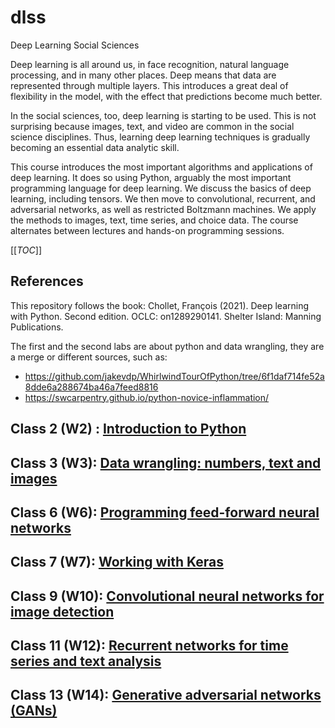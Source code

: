 # dlss
Deep Learning Social Sciences

Deep learning is all around us, in face recognition, natural language processing, and in many other places. Deep means that data are represented through multiple layers. This introduces a great deal of flexibility in the model, with the effect that predictions become much better.

In the social sciences, too, deep learning is starting to be used. This is not surprising because images, text, and video are common in the social science disciplines. Thus, learning deep learning techniques is gradually becoming an essential data analytic skill.

This course introduces the most important algorithms and applications of deep learning. It does so using Python, arguably the most important programming language for deep learning. We discuss the basics of deep learning, including tensors. We then move to convolutional, recurrent, and adversarial networks, as well as restricted Boltzmann machines. We apply the methods to images, text, time series, and choice data. The course alternates between lectures and hands-on programming sessions.

[[_TOC_]]

## References

This repository follows the book:
Chollet, François (2021). Deep learning with Python. Second edition. OCLC: on1289290141. Shelter Island: Manning Publications.

The first and the second labs are about python and data wrangling, they are a merge or different sources, such as:
- https://github.com/jakevdp/WhirlwindTourOfPython/tree/6f1daf714fe52a8dde6a288674ba46a7feed8816
- https://swcarpentry.github.io/python-novice-inflammation/

## Class 2 (W2) : [Introduction to Python](https://gitlab.com/CT-P/deeplearning4socialsciences/-/blob/main/Week%202%20-%20Class%202%20LAB.ipynb)
## Class 3 (W3): [Data wrangling: numbers, text and images](https://gitlab.com/CT-P/deeplearning4socialsciences/-/blob/main/Week%203%20-%20Class%203%20LAB.ipynb)
## Class 6 (W6): [Programming feed-forward neural networks](https://gitlab.com/CT-P/deeplearning4socialsciences/-/blob/main/Week%206%20-%20Class%206%20LAB.ipynb)
## Class 7 (W7): [Working with Keras](https://gitlab.com/CT-P/deeplearning4socialsciences/-/blob/main/Week%207%20-%20Class%208%20LAB.ipynb)
## Class 9 (W10):  [Convolutional neural networks for image detection](https://gitlab.com/CT-P/deeplearning4socialsciences/-/blob/main/Week%2010%20-%20Class%209%20LAB.ipynb)
## Class 11 (W12): [Recurrent networks for time series and text analysis](https://gitlab.com/CT-P/deeplearning4socialsciences/-/blob/main/Week%2012%20-%20Class%2011%20LAB.ipynb)
## Class 13 (W14): [Generative adversarial networks (GANs)](https://gitlab.com/CT-P/deeplearning4socialsciences/-/blob/main/Week%2014%20-%20Class%2013%20LAB.ipynb)
